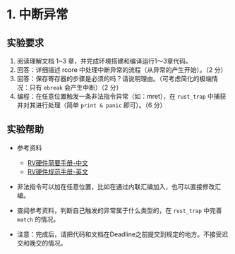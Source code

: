 # 1. 中断异常

## 实验要求

1. 阅读理解文档 1~3 章，并完成环境搭建和编译运行1～3章代码。
2. 回答：详细描述 rcore 中处理中断异常的流程（从异常的产生开始）。（2 分）
3. 回答：保存寄存器的步骤是必须的吗？请说明理由。（可考虑简化的极端情况：只有 `ebreak` 会产生中断）（2 分）
4. 编程：在任意位置触发一条非法指令异常（如：mret），在 `rust_trap` 中捕获并对其进行处理（简单 `print & panic` 即可）。（6 分）

## 实验帮助
- 参考资料
  - [RV硬件简要手册-中文](http://crva.ict.ac.cn/documents/RISC-V-Reader-Chinese-v2p1.pdf)
  - [RV硬件规范手册-英文](https://riscv.org/specifications/privileged-isa/)
  
- 非法指令可以加在任意位置，比如在通过内联汇编加入，也可以直接修改汇编。
- 查阅参考资料，判断自己触发的异常属于什么类型的，在 `rust_trap` 中完善 `match` 的情况。
- 注意：完成后，请把代码和文档在Deadline之前提交到规定的地方。不接受迟交和晚交的情况。
